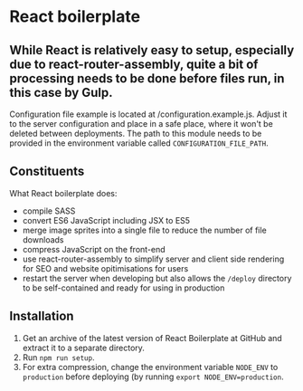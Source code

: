 # React boilerplate

## While React is relatively easy to setup, especially due to react-router-assembly, quite a bit of processing needs to be done before files run, in this case by Gulp.

Configuration file example is located at /configuration.example.js. Adjust it to the server configuration and place in a safe place, where it won't be deleted between deployments. The path to this module needs to be provided in the environment variable called `CONFIGURATION_FILE_PATH`.

## Constituents
What React boilerplate does:

- compile SASS
- convert ES6 JavaScript including JSX to ES5
- merge image sprites into a single file to reduce the number of file downloads
- compress JavaScript on the front-end
- use react-router-assembly to simplify server and client side rendering for SEO and website opitimisations for users
- restart the server when developing but also allows the `/deploy` directory to be self-contained and ready for using in production

## Installation
1. Get an archive of the latest version of React Boilerplate at GitHub and extract it to a separate directory.
2. Run `npm run setup`.
3. For extra compression, change the environment variable `NODE_ENV` to `production` before deploying (by running `export NODE_ENV=production`.